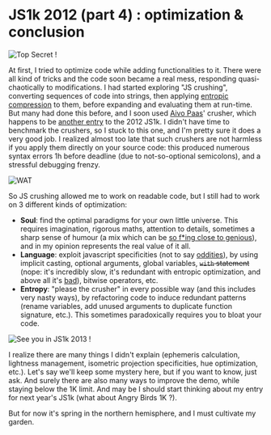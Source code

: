 # JS1k 2012 (part 4) : optimization & conclusion

<section>

![Top Secret !](http://ehouais.net/blog/wp-content/uploads/2012/03/Top_Secret-150x150.png "Top Secret !")

At first, I tried to optimize code while adding functionalities to it. There were all kind of tricks and the code soon became a real mess, responding quasi-chaotically to modifications. I had started exploring "JS crushing", converting sequences of code into strings, then applying [entropic compression](http://en.wikipedia.org/wiki/Data_compression#Lossless "Lossless compression") to them, before expanding and evaluating them at run-time. But many had done this before, and I soon used [Aivo Paas](http://twitter.com/aivopaas "Aivo Paas")' crusher, which happens to be [another entry](http://js1k.com/1127 "Aivo Paas' JS crusher") to the 2012 JS1k. I didn't have time to benchmark the crushers, so I stuck to this one, and I'm pretty sure it does a very good job. I realized almost too late that such crushers are not harmless if you apply them directly on your source code: this produced numerous syntax errors 1h before deadline (due to not-so-optional semicolons), and a stressful debugging frenzy.

</section>

<section>

![WAT](http://ehouais.net/blog/wp-content/uploads/2012/03/WAT-150x150.png "WAT")

So JS crushing allowed me to work on readable code, but I still had to work on 3 different kinds of optimization:
  - **Soul**: find the optimal paradigms for your own little universe. This requires imagination, rigorous maths, attention to details, sometimes a sharp sense of humour (a mix which can be [so f*ing close to genious](http://www.xkcd.com "XKCD")), and in my opinion represents the real value of it all.
  - **Language**: exploit javascript specificities (not to say [oddities](https://www.destroyallsoftware.com/talks/wat "WAT")), by using implicit casting, optional arguments, global variables, ~~`with` statement~~ (nope: it's incredibly slow, it's redundant with entropic optimization, and above all it's [bad](http://www.imdb.com/title/tt0087332/quotes?qt0475898 "Total protonic reversal")), bitwise operators, etc.
  - **Entropy**: "please the crusher" in every possible way (and this includes very nasty ways), by refactoring code to induce redundant patterns (rename variables, add unused arguments to duplicate function signature, etc.). This sometimes paradoxically requires you to bloat your code.

</section>

<section>

![See you in JS1k 2013 !](http://ehouais.net/blog/wp-content/uploads/2012/03/js1k-2013-150x150.png "See you in JS1k 2013 !")

I realize there are many things I didn't explain (ephemeris calculation, lightness management, isometric projection specificities, hue optimization, etc.). Let's say we'll keep some mystery here, but if you want to know, just ask. And surely there are also many ways to improve the demo, while staying below the 1K limit. And may be I should start thinking about my entry for next year's JS1k (what about Angry Birds 1K ?).

But for now it's spring in the northern hemisphere, and I must cultivate my garden.

</section>
